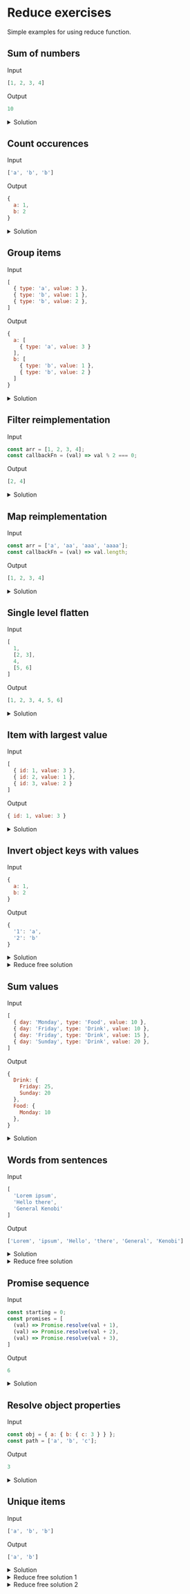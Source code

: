 # Reduce exercises
Simple examples for using reduce function.

## Sum of numbers

Input
```javascript
[1, 2, 3, 4]
```

Output
```javascript
10
```

<details>
  <summary>Solution</summary>

```javascript
INPUT.reduce((sum, num) => sum + num);
```
</details>


## Count occurences

Input
```javascript
['a', 'b', 'b']
```

Output
```javascript
{
  a: 1,
  b: 2
}
```

<details>
  <summary>Solution</summary>

```javascript
INPUT.reduce((obj, item) => {
  obj[item] = obj[item] ? obj[item] + 1 : 1;

  return obj;
}, {});
```
</details>


## Group items

Input
```javascript
[
  { type: 'a', value: 3 },
  { type: 'b', value: 1 },
  { type: 'b', value: 2 },
]
```

Output
```javascript
{
  a: [
    { type: 'a', value: 3 }
  ],
  b: [
    { type: 'b', value: 1 },
    { type: 'b', value: 2 }
  ]
}
```

<details>
  <summary>Solution</summary>

```javascript
INPUT.reduce((obj, item) => {
  if (obj[item.type]){
    obj[item.type].push(item);
  } else {    
    obj[item.type] = [item];
  }

  return obj;
}, {});
```
</details>

## Filter reimplementation

Input
```javascript
const arr = [1, 2, 3, 4];
const callbackFn = (val) => val % 2 === 0;
```

Output
```javascript
[2, 4]
```

<details>
  <summary>Solution</summary>

```javascript
arr.reduce((acc, key) => callbackFn(key) ? [...acc, key] : acc, []);
```
</details>

## Map reimplementation

Input
```javascript
const arr = ['a', 'aa', 'aaa', 'aaaa'];
const callbackFn = (val) => val.length;
```

Output
```javascript
[1, 2, 3, 4]
```

<details>
  <summary>Solution</summary>

```javascript
arr.reduce((acc, key) => [...acc, callbackFn(key)], []);
```
</details>

## Single level flatten

Input
```javascript
[
  1,
  [2, 3],
  4,
  [5, 6]
]
```

Output
```javascript
[1, 2, 3, 4, 5, 6]
```

<details>
  <summary>Solution</summary>

```javascript
INPUT.reduce((arr, item) => arr.concat(item), []);
```
</details>


## Item with largest value

Input
```javascript
[
  { id: 1, value: 3 },
  { id: 2, value: 1 },
  { id: 3, value: 2 }
]
```

Output
```javascript
{ id: 1, value: 3 }
```

<details>
  <summary>Solution</summary>

```javascript
INPUT.reduce((top, item) => top.value > item.value ? top: item);
```
</details>

## Invert object keys with values

Input
```javascript
{
  a: 1,
  b: 2
}
```

Output
```javascript
{
  '1': 'a',
  '2': 'b'
}
```

<details>
  <summary>Solution</summary>

```javascript
Object.entries(INPUT).reduce((obj, [key, value]) => {
  obj[value] = key;

  return obj;
}, {})
```
</details>

<details>
  <summary>Reduce free solution</summary>

```javascript
Object.fromEntries(Object.entries(INPUT).map(([key, value]) => [value, key]));
```
</details>

## Sum values

Input
```javascript
[
  { day: 'Monday', type: 'Food', value: 10 },
  { day: 'Friday', type: 'Drink', value: 10 },
  { day: 'Friday', type: 'Drink', value: 15 },
  { day: 'Sunday', type: 'Drink', value: 20 },
]
```

Output
```javascript
{
  Drink: {
    Friday: 25,
    Sunday: 20
  },
  Food: {
    Monday: 10
  },
}
```

<details>
  <summary>Solution</summary>

```javascript
INPUT.reduce((dict, { day, type, value }) => {
  const typeDict = dict[type] || (dict[type] = {});
  const dayDict = typeDict[day] || (typeDict[day] = 0);

  typeDict[day] += value;

  return dict;
}, {});
```
</details>


## Words from sentences

Input
```javascript
[
  'Lorem ipsum',
  'Hello there',
  'General Kenobi'
]
```

Output
```javascript
['Lorem', 'ipsum', 'Hello', 'there', 'General', 'Kenobi']
```

<details>
  <summary>Solution</summary>

```javascript
INPUT.reduce((arr, sentence) => [...arr, ...sentence.split(' ')], []);
```
</details>

<details>
  <summary>Reduce free solution</summary>

```javascript
INPUT.flatMap((sentence) => sentence.split(' '));
```
</details>


## Promise sequence

Input
```javascript
const starting = 0;
const promises = [
  (val) => Promise.resolve(val + 1),
  (val) => Promise.resolve(val + 2),
  (val) => Promise.resolve(val + 3),
]
```

Output
```javascript
6
```

<details>
  <summary>Solution</summary>

```javascript
promises.reduce((prev, current) => prev.then(current), Promise.resolve(starting));
```
</details>

## Resolve object properties

Input
```javascript
const obj = { a: { b: { c: 3 } } };
const path = ['a', 'b', 'c'];
```

Output
```javascript
3
```

<details>
  <summary>Solution</summary>

```javascript
path.reduce((acc, key) => acc[key], obj);
```
</details>

## Unique items

Input
```javascript
['a', 'b', 'b']
```

Output
```javascript
['a', 'b']
```

<details>
  <summary>Solution</summary>

```javascript
INPUT.reduce((arr, key) => arr.includes(key) ? arr : [...arr, key], input);
```
</details>

<details>
  <summary>Reduce free solution 1</summary>

```javascript
['a', 'b', 'b'].filter(function(item)  {return this[item] ? false : (this[item] = true)}, {})
```
</details>

<details>
  <summary>Reduce free solution 2</summary>

```javascript
[...new Set(['a', 'b', 'b'])]
```
</details>
